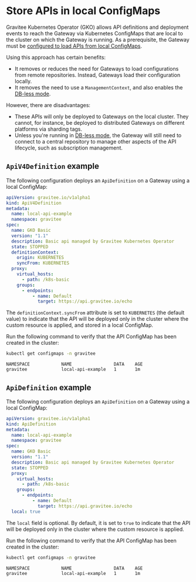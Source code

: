 # Store APIs in local ConfigMaps

Gravitee Kubernetes Operator (GKO) allows API definitions and deployment events to reach the Gateway via Kubernetes ConfigMaps that are local to the cluster on which the Gateway is running. As a prerequisite, the Gateway must be [configured to load APIs from local ConfigMaps](configure-the-gateway-to-load-apis-from-local-configmaps.md).

Using this approach has certain benefits:

* It removes or reduces the need for Gateways to load configurations from remote repositories. Instead, Gateways load their configuration locally.
* It removes the need to use a `ManagementContext`, and also enables the [DB-less mode](../../guides/db-less-mode.md).

However, there are disadvantages:

* These APIs will only be deployed to Gateways on the local cluster. They cannot, for instance, be deployed to distributed Gateways on different platforms via sharding tags.
* Unless you're running in [DB-less mode](../../guides/db-less-mode.md), the Gateway will still need to connect to a central repository to manage other aspects of the API lifecycle, such as subscription management.

## `ApiV4Definition` example

The following configuration deploys an `ApiDefinition` on a Gateway using a local ConfigMap:

```yaml
apiVersion: gravitee.io/v1alpha1
kind: ApiV4Definition
metadata:
  name: local-api-example
  namespace: gravitee
spec:
  name: GKO Basic
  version: "1.1"
  description: Basic api managed by Gravitee Kubernetes Operator
  state: STOPPED
  definitionContext:
    origin: KUBERNETES
    syncFrom: KUBERNETES
  proxy:
    virtual_hosts:
      - path: /k8s-basic
    groups:
      - endpoints:
          - name: Default
            target: https://api.gravitee.io/echo
```

The `definitionContext.syncFrom` attribute is set to `KUBERNETES` (the default value) to indicate that the API will be deployed only in the cluster where the custom resource is applied, and stored in a local ConfigMap.

Run the following command to verify that the API ConfigMap has been created in the cluster:

```sh
kubectl get configmaps -n gravitee
```

```
NAMESPACE            NAME                DATA    AGE
gravitee             local-api-example   1       1m
```

## `ApiDefinition` example

The following configuration deploys an `ApiDefinition` on a Gateway using a local ConfigMap:

```yaml
apiVersion: gravitee.io/v1alpha1
kind: ApiDefinition
metadata:
  name: local-api-example
  namespace: gravitee
spec:
  name: GKO Basic
  version: "1.1"
  description: Basic api managed by Gravitee Kubernetes Operator
  state: STOPPED
  proxy:
    virtual_hosts:
      - path: /k8s-basic
    groups:
      - endpoints:
          - name: Default
            target: https://api.gravitee.io/echo
  local: true
```

The `local` field is optional. By default, it is set to `true` to indicate that the API will be deployed only in the cluster where the custom resource is applied.

Run the following command to verify that the API ConfigMap has been created in the cluster:

```sh
kubectl get configmaps -n gravitee
```

```
NAMESPACE            NAME                DATA    AGE
gravitee             local-api-example   1       1m
```
